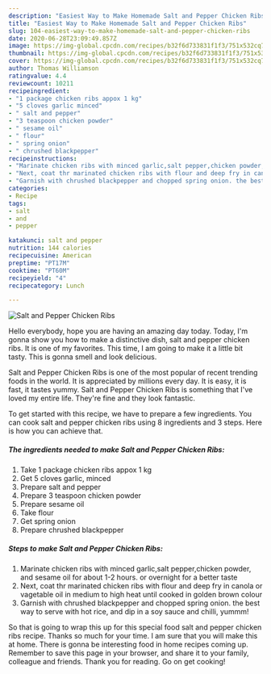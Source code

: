 ```yaml
---
description: "Easiest Way to Make Homemade Salt and Pepper Chicken Ribs"
title: "Easiest Way to Make Homemade Salt and Pepper Chicken Ribs"
slug: 104-easiest-way-to-make-homemade-salt-and-pepper-chicken-ribs
date: 2020-06-28T23:09:49.857Z
image: https://img-global.cpcdn.com/recipes/b32f6d733831f1f3/751x532cq70/salt-and-pepper-chicken-ribs-recipe-main-photo.jpg
thumbnail: https://img-global.cpcdn.com/recipes/b32f6d733831f1f3/751x532cq70/salt-and-pepper-chicken-ribs-recipe-main-photo.jpg
cover: https://img-global.cpcdn.com/recipes/b32f6d733831f1f3/751x532cq70/salt-and-pepper-chicken-ribs-recipe-main-photo.jpg
author: Thomas Williamson
ratingvalue: 4.4
reviewcount: 10211
recipeingredient:
- "1 package chicken ribs appox 1 kg"
- "5 cloves garlic minced"
- " salt and pepper"
- "3 teaspoon chicken powder"
- " sesame oil"
- " flour"
- " spring onion"
- " chrushed blackpepper"
recipeinstructions:
- "Marinate chicken ribs with minced garlic,salt pepper,chicken powder, and sesame oil for about 1-2 hours. or overnight for a better taste"
- "Next, coat thr marinated chicken ribs with flour and deep fry in canola or vagetable oil in medium to high heat until cooked in golden brown colour"
- "Garnish with chrushed blackpepper and chopped spring onion. the best way to serve with hot rice, and dip in a soy sauce and chilli, yummm!"
categories:
- Recipe
tags:
- salt
- and
- pepper

katakunci: salt and pepper 
nutrition: 144 calories
recipecuisine: American
preptime: "PT17M"
cooktime: "PT60M"
recipeyield: "4"
recipecategory: Lunch

---
```



![Salt and Pepper Chicken Ribs](https://img-global.cpcdn.com/recipes/b32f6d733831f1f3/751x532cq70/salt-and-pepper-chicken-ribs-recipe-main-photo.jpg)

Hello everybody, hope you are having an amazing day today. Today, I'm gonna show you how to make a distinctive dish, salt and pepper chicken ribs. It is one of my favorites. This time, I am going to make it a little bit tasty. This is gonna smell and look delicious.

Salt and Pepper Chicken Ribs is one of the most popular of recent trending foods in the world. It is appreciated by millions every day. It is easy, it is fast, it tastes yummy. Salt and Pepper Chicken Ribs is something that I've loved my entire life. They're fine and they look fantastic.




To get started with this recipe, we have to prepare a few ingredients. You can cook salt and pepper chicken ribs using 8 ingredients and 3 steps. Here is how you can achieve that.

<!--inarticleads1-->

##### The ingredients needed to make Salt and Pepper Chicken Ribs:

1. Take 1 package chicken ribs appox 1 kg
1. Get 5 cloves garlic, minced
1. Prepare  salt and pepper
1. Prepare 3 teaspoon chicken powder
1. Prepare  sesame oil
1. Take  flour
1. Get  spring onion
1. Prepare  chrushed blackpepper




<!--inarticleads2-->

##### Steps to make Salt and Pepper Chicken Ribs:

1. Marinate chicken ribs with minced garlic,salt pepper,chicken powder, and sesame oil for about 1-2 hours. or overnight for a better taste
1. Next, coat thr marinated chicken ribs with flour and deep fry in canola or vagetable oil in medium to high heat until cooked in golden brown colour
1. Garnish with chrushed blackpepper and chopped spring onion. the best way to serve with hot rice, and dip in a soy sauce and chilli, yummm!




So that is going to wrap this up for this special food salt and pepper chicken ribs recipe. Thanks so much for your time. I am sure that you will make this at home. There is gonna be interesting food in home recipes coming up. Remember to save this page in your browser, and share it to your family, colleague and friends. Thank you for reading. Go on get cooking!
